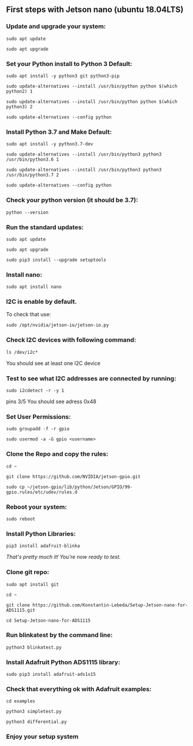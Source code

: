 ## First steps with Jetson nano (ubuntu 18.04LTS)

### Update and upgrade your system:

```shell
sudo apt update
```
```shell
sudo apt upgrade
```

### Set your Python install to Python 3 Default:

```shell
sudo apt install -y python3 git python3-pip
```
```shell
sudo update-alternatives --install /usr/bin/python python $(which python2) 1
```
```shell
sudo update-alternatives --install /usr/bin/python python $(which python3) 2
```
```shell
sudo update-alternatives --config python
```

### Install Python 3.7 and Make Default:

```shell
sudo apt install -y python3.7-dev
```
```shell
sudo update-alternatives --install /usr/bin/python3 python3 /usr/bin/python3.6 1
```
```shell
sudo update-alternatives --install /usr/bin/python3 python3 /usr/bin/python3.7 2
```
```shell
sudo update-alternatives --config python
```

### Check your python version (it should be 3.7):

```shell
python --version
```
### Run the standard updates:

```shell
sudo apt update
```
```shell
sudo apt upgrade
```
```shell
sudo pip3 install --upgrade setuptools
```

### Install nano:

```shell
sudo apt install nano
```

### I2C is enable by default.
To check that use:

```shell
sudo /opt/nvidia/jetson-io/jetson-io.py
```

### Check I2C devices with following command:

```shell
ls /dev/i2c*
```
You should see at least one I2C device

### Test to see what I2C addresses are connected by running:

```shell
sudo i2cdetect -r -y 1
```
pins 3/5
You should see adress 0x48

### Set User Permissions:

```shell
sudo groupadd -f -r gpio
```
```shell
sudo usermod -a -G gpio <username>
```

### Clone the Repo and copy the rules:

```shell
cd ~
```
```shell
git clone https://github.com/NVIDIA/jetson-gpio.git
```
```shell
sudo cp ~/jetson-gpio/lib/python/Jetson/GPIO/99-gpio.rules/etc/udev/rules.d
```

### Reboot your system:
```shell
sudo reboot
```

### Install Python Libraries:

```shell
pip3 install adafruit-blinka
```

*That's pretty much it! You're now ready to test.*

### Clone git repo:

```shell
sudo apt install git
```
```shell
cd ~
```
```shell
git clone https://github.com/Konstantin-Lebeda/Setup-Jetson-nano-for-ADS1115.git
```
```shell
cd Setup-Jetson-nano-for-ADS1115
```

### Run blinkatest by the command line:

```shell
python3 blinkatest.py
```

### Install Adafruit Python ADS1115 library:

```shell
sudo pip3 install adafruit-ads1x15
```

### Check that everything ok with Adafruit examples:

```shell
cd examples
```
```shell
python3 simpletest.py
```
```shell
python3 differential.py
```
### Enjoy your setup system
